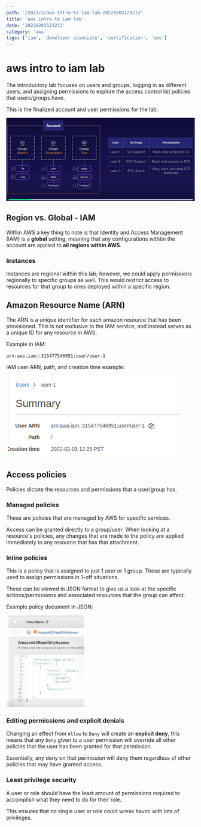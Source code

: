 ```yaml
---
path: '/2022/2/aws-intro-to-iam-lab-20220203123213'
title: 'aws intro to iam lab'
date: '20220203123213'
category: 'aws'
tags: ['iam', 'developer associate', 'certification', 'aws']
---
```


# aws intro to iam lab
The introductory lab focuses on users and groups, logging in as different users,
and assigning permissions to explore the access control list policies that users/groups
have.

This is the finalized account and user permissions for the lab:

![Finalized account permissions and groups](./20220203123258-img-1.png)

## Region vs. Global - IAM
Within AWS a key thing to note is that Identity and Access Management (IAM) is
a **global** setting, meaning that any configurations withtin the account are
applied to **all regions within AWS**.

### Instances
Instances are regional within this lab; however, we could apply permissions regionally
to specific groups as well. This would restrict access to resources for that group
to ones deployed within a specific region.

## Amazon Resource Name (ARN)
The ARN is a unique identifier for each amazon resource that has been provisioned.
This is not exclusive to the IAM service, and instead serves as a unique ID for
any resource in AWS.

Example in IAM:
```
arn:aws:iam::315477546951:user/user-1
```

IAM user ARN, path, and creation time example:

![IAM user ARN, path, and creation time example](./20220203124547-img-2.png)

## Access policies
Policies dictate the resources and permissions that a user/group has.

### Managed policies
These are policies that are managed by AWS for specific services.

Access can be granted directly to a group/user. When looking at a resource's
policies, any changes that are made to the policy are applied immediately to any
resource that has that attachment.

### Inline policies
This is a policy that is assigned to just 1 user or 1 group. These are typically
used to assign permissions in 1-off situations.

These can be viewed in JSON format to give us a look at the specific actions/permissions
and associated resources that the group can affect.

Example policy document in JSON:

![Example policy document in JSON](./20220203130552-img-3.png)

### Editing permissions and explicit denials
Changing an effect from `Allow` to `Deny` will create an **explicit deny**,
this means that any `Deny` given to a user permission will override all other
policies that the user has been granted for that permission.

Essentially, any deny on that permission will deny them regardless of other
policies that may have granted access.

### Least privilege security
A user or role should have the least amount of permissions required to accomplish
what they need to do for their role.

This ensures that no single user or role could wreak havoc with lots of privileges.

